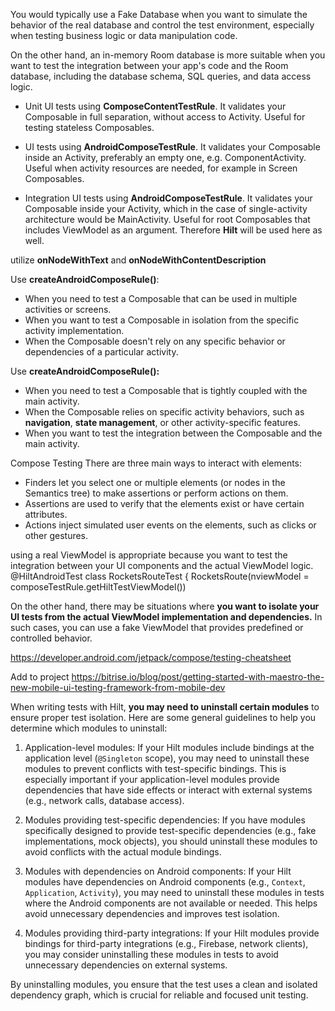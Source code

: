 You would typically use a Fake Database when you want to simulate the behavior of the real database
and control the test environment, especially when testing business logic or data manipulation code.

On the other hand, an in-memory Room database is more suitable when you want to test the integration
between your app's code and the Room database, including the database schema, SQL queries, and data
access logic.


* Unit UI tests using **ComposeContentTestRule**. It validates your Composable in full separation, 
  without access to Activity. Useful for testing stateless Composables.

* UI tests using **AndroidComposeTestRule**. It validates your Composable inside an Activity, preferably 
  an empty one, e.g. ComponentActivity. Useful when activity resources are needed, for example in Screen Composables.
  
* Integration UI tests using **AndroidComposeTestRule**. It validates your Composable inside your Activity,
  which in the case of single-activity architecture would be MainActivity. Useful for root Composables 
  that includes ViewModel as an argument. Therefore **Hilt** will be used here as well.


utilize **onNodeWithText** and **onNodeWithContentDescription**

Use **createAndroidComposeRule<ComponentActivity>()**:
* When you need to test a Composable that can be used in multiple activities or screens.
* When you want to test a Composable in isolation from the specific activity implementation.
* When the Composable doesn't rely on any specific behavior or dependencies of a particular activity.

Use **createAndroidComposeRule<MainActivity>():**
* When you need to test a Composable that is tightly coupled with the main activity.
* When the Composable relies on specific activity behaviors, such as **navigation**, **state management**, or other activity-specific features.
* When you want to test the integration between the Composable and the main activity.


Compose Testing
There are three main ways to interact with elements:
* Finders let you select one or multiple elements (or nodes in the Semantics tree) to make assertions or perform actions on them.
* Assertions are used to verify that the elements exist or have certain attributes.
* Actions inject simulated user events on the elements, such as clicks or other gestures.


using a real ViewModel is appropriate because you want to test the integration between your 
UI components and the actual ViewModel logic.
@HiltAndroidTest
class RocketsRouteTest { RocketsRoute(nviewModel = composeTestRule.getHiltTestViewModel())

On the other hand, there may be situations where **you want to isolate your UI tests from the actual 
ViewModel implementation and dependencies.** In such cases, you can use a fake ViewModel that
provides
predefined or controlled behavior.

https://developer.android.com/jetpack/compose/testing-cheatsheet

Add to project
https://bitrise.io/blog/post/getting-started-with-maestro-the-new-mobile-ui-testing-framework-from-mobile-dev

When writing tests with Hilt, **you may need to uninstall certain modules** to ensure proper test
isolation.
Here are some general guidelines to help you determine which modules to uninstall:

1. Application-level modules: If your Hilt modules include bindings at the application level
   (`@Singleton` scope), you may need to uninstall these modules to prevent conflicts with
   test-specific
   bindings. This is especially important if your application-level modules provide dependencies
   that
   have side effects or interact with external systems (e.g., network calls, database access).

2. Modules providing test-specific dependencies: If you have modules specifically designed to
   provide
   test-specific dependencies (e.g., fake implementations, mock objects), you should uninstall these
   modules to avoid conflicts with the actual module bindings.

3. Modules with dependencies on Android components: If your Hilt modules have dependencies on
   Android
   components (e.g., `Context`, `Application`, `Activity`), you may need to uninstall these modules
   in
   tests where the Android components are not available or needed. This helps avoid unnecessary
   dependencies and improves test isolation.

4. Modules providing third-party integrations: If your Hilt modules provide bindings for third-party
   integrations (e.g., Firebase, network clients), you may consider uninstalling these modules in
   tests
   to avoid unnecessary dependencies on external systems.

By uninstalling modules, you ensure that the test uses a clean and isolated dependency graph,
which is crucial for reliable and focused unit testing.

~~~